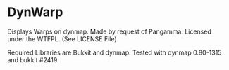 DynWarp
=======

Displays Warps on dynmap. Made by request of Pangamma.
Licensed under the WTFPL. (See LICENSE File)

Required Libraries are Bukkit and dynmap.
Tested with dynmap 0.80-1315 and bukkit #2419.